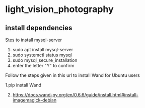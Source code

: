# light_vision_photography

install dependencies
-------------------
Stes to install mysql-server

1. sudo apt install mysql-server
2. sudo systemctl status mysql
3. sudo mysql_secure_installation
4. enter the letter "Y" to confirm

Follow the steps given in this url to install Wand for Ubuntu users

1.pip install Wand

2. https://docs.wand-py.org/en/0.6.6/guide/install.html#install-imagemagick-debian
